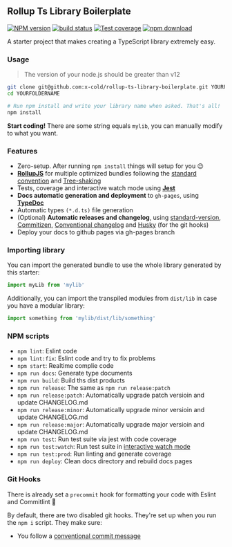 Rollup Ts Library Boilerplate
---

[![NPM version][npm-image]][npm-url]
[![build status][gitflow-image]][gitflow-url]
[![Test coverage][codecov-image]][codecov-url]
[![npm download][download-image]][download-url]

[npm-image]: https://img.shields.io/npm/v/rollup-ts-library-boilerplate.svg?style=flat-square
[npm-url]: https://npmjs.org/package/rollup-ts-library-boilerplate
[gitflow-image]: https://github.com/x-cold/rollup-ts-library-boilerplate/actions/workflows/nodejs.yml/badge.svg?branch=master
[gitflow-url]: https://github.com/x-cold/rollup-ts-library-boilerplate/actions/workflows/nodejs.yml
[codecov-image]: https://codecov.io/gh/x-cold/rollup-ts-library-boilerplate/branch/master/graph/badge.svg
[codecov-url]: https://codecov.io/gh/x-cold/rollup-ts-library-boilerplate
[download-image]: https://badgen.net/npm/dt/rollup-ts-library-boilerplate
[download-url]: https://npmjs.org/package/rollup-ts-library-boilerplate

A starter project that makes creating a TypeScript library extremely easy.

### Usage

> The version of your node.js should be greater than v12

```bash
git clone git@github.com:x-cold/rollup-ts-library-boilerplate.git YOURFOLDERNAME
cd YOURFOLDERNAME

# Run npm install and write your library name when asked. That's all!
npm install
```

**Start coding!** There are some string equals `mylib`, you can manually modify to what you want.

### Features

 - Zero-setup. After running `npm install` things will setup for you :wink:
 - **[RollupJS](https://rollupjs.org/)** for multiple optimized bundles following the [standard convention](http://2ality.com/2017/04/setting-up-multi-platform-packages.html) and [Tree-shaking](https://alexjoverm.github.io/2017/03/06/Tree-shaking-with-Webpack-2-TypeScript-and-Babel/)
 - Tests, coverage and interactive watch mode using **[Jest](http://facebook.github.io/jest/)**
 - **Docs automatic generation and deployment** to `gh-pages`, using **[TypeDoc](http://typedoc.org/)**
 - Automatic types `(*.d.ts)` file generation
 - (Optional) **Automatic releases and changelog**, using [standard-version](https://github.com/conventional-changelog/standard-version#readme), [Commitizen](https://github.com/commitizen/cz-cli), [Conventional changelog](https://github.com/conventional-changelog/conventional-changelog) and [Husky](https://github.com/typicode/husky) (for the git hooks)
 - Deploy your docs to github pages via gh-pages branch

### Importing library

You can import the generated bundle to use the whole library generated by this starter:

```javascript
import myLib from 'mylib'
```

Additionally, you can import the transpiled modules from `dist/lib` in case you have a modular library:

```javascript
import something from 'mylib/dist/lib/something'
```

### NPM scripts

 - `npm lint`: Eslint code
 - `npm lint:fix`: Eslint code and try to fix problems
 - `npm start`: Realtime complie code
 - `npm run docs`: Generate type documents
 - `npm run build`: Build ths dist products
 - `npm run release`: The same as `npm run release:patch`
 - `npm run release:patch`: Automatically upgrade patch versioin and update CHANGELOG.md
 - `npm run release:minor`: Automatically upgrade minor versioin and update CHANGELOG.md
 - `npm run release:major`: Automatically upgrade major versioin and update CHANGELOG.md
 - `npm run test`: Run test suite via jest with code coverage
 - `npm run test:watch`: Run test suite in [interactive watch mode](http://facebook.github.io/jest/docs/cli.html#watch)
 - `npm run test:prod`: Run linting and generate coverage
 - `npm run deploy`: Clean docs directory and rebuild docs pages

### Git Hooks

There is already set a `precommit` hook for formatting your code with Eslint and Commitlint :nail_care:

By default, there are two disabled git hooks. They're set up when you run the `npm i` script. They make sure:
 - You follow a [conventional commit message](https://github.com/conventional-changelog/conventional-changelog)
